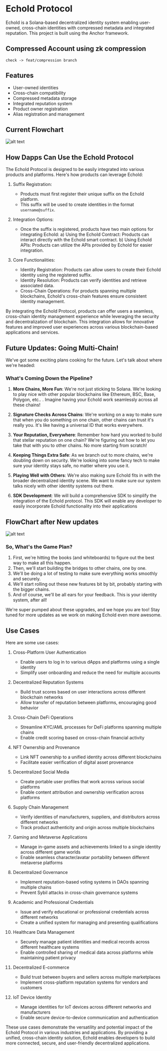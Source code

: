 # EchoId Protocol

EchoId is a Solana-based decentralized identity system enabling user-owned, cross-chain identities with compressed metadata and integrated reputation. This project is built using the Anchor framework.

## Compressed Account using zk compression

```
check -> feat/compression branch
```

## Features

- User-owned identities
- Cross-chain compatibility
- Compressed metadata storage
- Integrated reputation system
- Product owner registration
- Alias registration and management

## Current Flowchart

![alt text](image.png)

## How Dapps Can Use the EchoId Protocol

The EchoId Protocol is designed to be easily integrated into various products and platforms. Here's how products can leverage EchoId:

1. Suffix Registration:

   - Products must first register their unique suffix on the EchoId platform.
   - This suffix will be used to create identities in the format `username@suffix`.

2. Integration Options:

   - Once the suffix is registered, products have two main options for integrating EchoId:
     a) Using the EchoId Contract: Products can interact directly with the EchoId smart contract.
     b) Using EchoId APIs: Products can utilize the APIs provided by EchoId for easier integration.

3. Core Functionalities:
   - Identity Registration: Products can allow users to create their EchoId identity using the registered suffix.
   - Identity Resolution: Products can verify identities and retrieve associated data.
   - Cross-Chain Operations: For products spanning multiple blockchains, EchoId's cross-chain features ensure consistent identity management.

By integrating the EchoId Protocol, products can offer users a seamless, cross-chain identity management experience while leveraging the security and decentralization of blockchain. This integration allows for innovative features and improved user experiences across various blockchain-based applications and services.

## Future Updates: Going Multi-Chain!

We've got some exciting plans cooking for the future. Let's talk about where we're headed:

### What's Coming Down the Pipeline?

1. **More Chains, More Fun**:
   We're not just sticking to Solana. We're looking to play nice with other popular blockchains like Ethereum, BSC, Base, Polygon, etc.. . Imagine having your EchoId work seamlessly across all these chains!

2. **Signature Checks Across Chains**:
   We're working on a way to make sure that when you do something on one chain, other chains can trust it's really you. It's like having a universal ID that works everywhere.

3. **Your Reputation, Everywhere**:
   Remember how hard you worked to build that stellar reputation on one chain? We're figuring out how to let you take that with you to other chains. No more starting from scratch!

4. **Keeping Things Extra Safe**:
   As we branch out to more chains, we're doubling down on security. We're looking into some fancy tech to make sure your identity stays safe, no matter where you use it.

5. **Playing Well with Others**:
   We're also making sure EchoId fits in with the broader decentralized identity scene. We want to make sure our system talks nicely with other identity systems out there.

6. **SDK Development**:
   We will build a comprehensive SDK to simplify the integration of the EchoId protocol. This SDK will enable any developer to easily incorporate EchoId functionality into their applications

## FlowChart after New updates

![alt text](image-1.png)

### So, What's the Game Plan?

1. First, we're hitting the books (and whiteboards) to figure out the best way to make all this happen.
2. Then, we'll start building the bridges to other chains, one by one.
3. We'll be doing a lot of testing to make sure everything works smoothly and securely.
4. We'll start rolling out these new features bit by bit, probably starting with the bigger chains.
5. And of course, we'll be all ears for your feedback. This is your identity system, after all!

We're super pumped about these upgrades, and we hope you are too! Stay tuned for more updates as we work on making EchoId even more awesome.

## Use Cases

Here are some use cases:

1. Cross-Platform User Authentication

   - Enable users to log in to various dApps and platforms using a single identity
   - Simplify user onboarding and reduce the need for multiple accounts

2. Decentralized Reputation Systems

   - Build trust scores based on user interactions across different blockchain networks
   - Allow transfer of reputation between platforms, encouraging good behavior

3. Cross-Chain DeFi Operations

   - Streamline KYC/AML processes for DeFi platforms spanning multiple chains
   - Enable credit scoring based on cross-chain financial activity

4. NFT Ownership and Provenance

   - Link NFT ownership to a unified identity across different blockchains
   - Facilitate easier verification of digital asset provenance

5. Decentralized Social Media

   - Create portable user profiles that work across various social platforms
   - Enable content attribution and ownership verification across platforms

6. Supply Chain Management

   - Verify identities of manufacturers, suppliers, and distributors across different networks
   - Track product authenticity and origin across multiple blockchains

7. Gaming and Metaverse Applications

   - Manage in-game assets and achievements linked to a single identity across different game worlds
   - Enable seamless character/avatar portability between different metaverse platforms

8. Decentralized Governance

   - Implement reputation-based voting systems in DAOs spanning multiple chains
   - Prevent Sybil attacks in cross-chain governance systems

9. Academic and Professional Credentials

   - Issue and verify educational or professional credentials across different networks
   - Create a unified system for managing and presenting qualifications

10. Healthcare Data Management

    - Securely manage patient identities and medical records across different healthcare systems
    - Enable controlled sharing of medical data across platforms while maintaining patient privacy

11. Decentralized E-commerce

    - Build trust between buyers and sellers across multiple marketplaces
    - Implement cross-platform reputation systems for vendors and customers

12. IoT Device Identity
    - Manage identities for IoT devices across different networks and manufacturers
    - Enable secure device-to-device communication and authentication

These use cases demonstrate the versatility and potential impact of the EchoId Protocol in various industries and applications. By providing a unified, cross-chain identity solution, EchoId enables developers to build more connected, secure, and user-friendly decentralized applications.
